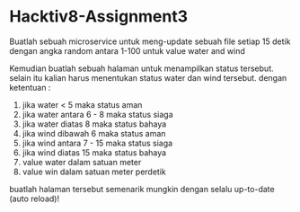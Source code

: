 # Hacktiv8-Assignment3
Buatlah sebuah microservice untuk meng-update sebuah file setiap 15 detik dengan angka random antara 1-100 untuk value water and wind


Kemudian buatlah sebuah halaman untuk menampilkan status tersebut. selain itu kalian harus menentukan status water dan wind tersebut. dengan ketentuan :
1. jika water < 5 maka status aman
2. jika water antara 6 - 8 maka status siaga
3. jika water diatas 8 maka status bahaya
4. jika wind dibawah 6 maka status aman
5. jika wind antara 7 - 15 maka status siaga
6. jika wind diatas 15 maka status bahaya
7. value water dalam satuan meter
8. value win dalam satuan meter perdetik

buatlah halaman tersebut semenarik mungkin dengan selalu up-to-date (auto reload)!
